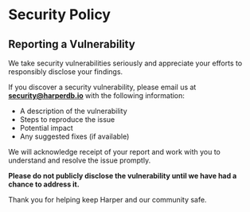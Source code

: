 # Security Policy

## Reporting a Vulnerability

We take security vulnerabilities seriously and appreciate your efforts to responsibly disclose your findings.

If you discover a security vulnerability, please email us at **security@harperdb.io** with the following information:

- A description of the vulnerability
- Steps to reproduce the issue
- Potential impact
- Any suggested fixes (if available)

We will acknowledge receipt of your report and work with you to understand and resolve the issue promptly.

**Please do not publicly disclose the vulnerability until we have had a chance to address it.**

Thank you for helping keep Harper and our community safe.
